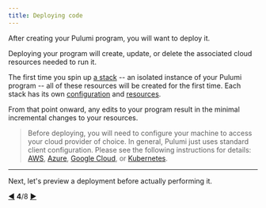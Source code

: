 ```yaml
---
title: Deploying code
---
```


After creating your Pulumi program, you will want to deploy it.

Deploying your program will create, update, or delete the associated cloud resources needed to run it.

The first time you spin up [a stack](./programs-stacks.html) -- an isolated instance of your Pulumi program -- all of
these resources will be created for the first time.  Each stack has its own
[configuration](./programs-configuring.html) and [resources](./programs-resources.html).

From that point onward, any edits to your program result in the minimal incremental changes to your resources.

> Before deploying, you will need to configure your machine to access your cloud provider of choice.  In general, Pulumi
> just uses standard client configuration.  Please see the following instructions for details: [AWS](/install/aws.html),
> [Azure](/install/azure.html), [Google Cloud](/install/gcp.html), or [Kubernetes](/install/kubernetes.html).

***

Next, let's preview a deployment before actually performing it.

<div class="tour-nav">
    <a class="tour-button enabled" href="basics-projects.html" title="Resources">◀</a>
    <span class="tour-index"><strong>4</strong>/8</span>
    <a class="tour-button enabled" href="basics-previewing.html" title="Previewing">▶</a>
</div>
